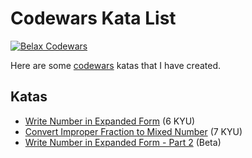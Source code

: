 # Codewars Kata List

[![Belax Codewars](https://www.codewars.com/users/Belax8/badges/large)](https://www.codewars.com/users/Belax8)

Here are some [codewars](https://www.codewars.com/r/J4C9eA) katas that I have created. 

## Katas
 * [Write Number in Expanded Form](https://www.codewars.com/kata/write-number-in-expanded-form) (6 KYU)
 * [Convert Improper Fraction to Mixed Number](https://www.codewars.com/kata/convert-improper-fraction-to-mixed-number) (7 KYU)
 * [Write Number in Expanded Form - Part 2](https://www.codewars.com/kata/write-number-in-expanded-form-part-2) (Beta)
